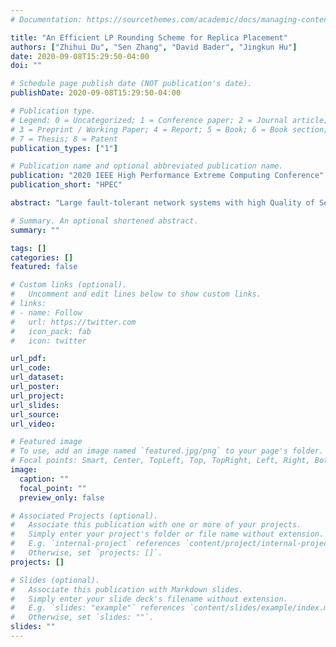 ```yaml
---
# Documentation: https://sourcethemes.com/academic/docs/managing-content/

title: "An Efficient LP Rounding Scheme for Replica Placement"
authors: ["Zhihui Du", "Sen Zhang", "David Bader", "Jingkun Hu"]
date: 2020-09-08T15:29:50-04:00
doi: ""

# Schedule page publish date (NOT publication's date).
publishDate: 2020-09-08T15:29:50-04:00

# Publication type.
# Legend: 0 = Uncategorized; 1 = Conference paper; 2 = Journal article;
# 3 = Preprint / Working Paper; 4 = Report; 5 = Book; 6 = Book section;
# 7 = Thesis; 8 = Patent
publication_types: ["1"]

# Publication name and optional abbreviated publication name.
publication: "2020 IEEE High Performance Extreme Computing Conference"
publication_short: "HPEC"

abstract: "Large fault-tolerant network systems with high Quality of Service (QoS) guarantee are critical in many real world applications and entail diverse replica placement problems. In this paper, the replica placement problem in terms of minimizing the replica placement cost subject to both QoS and fault-tolerant constraints is formulated as a binary integer linear programming problem first and then relaxed as a linear programming problem. Given the optimal fractional linear programming solution, we propose a two-step rounding algorithm to obtain its integer solution. In the first step, a half rounding algorithm is used to simplify the problem. In the second step, a cheapest amortized cost rounding algorithm uses a novel metric, named amortized cost, to make locally optimal rounding decision for the remaining vertices independently. Furthermore, a conflict resolution algorithm is presented to tackle the situations when different vertices make conflicting rounding decisions. Finally, we prove that the proposed two-step rounding algorithm has a 2-approximation ratio when the additional conflict cost meets a given constraint."

# Summary. An optional shortened abstract.
summary: ""

tags: []
categories: []
featured: false

# Custom links (optional).
#   Uncomment and edit lines below to show custom links.
# links:
# - name: Follow
#   url: https://twitter.com
#   icon_pack: fab
#   icon: twitter

url_pdf:
url_code:
url_dataset:
url_poster:
url_project:
url_slides:
url_source:
url_video:

# Featured image
# To use, add an image named `featured.jpg/png` to your page's folder. 
# Focal points: Smart, Center, TopLeft, Top, TopRight, Left, Right, BottomLeft, Bottom, BottomRight.
image:
  caption: ""
  focal_point: ""
  preview_only: false

# Associated Projects (optional).
#   Associate this publication with one or more of your projects.
#   Simply enter your project's folder or file name without extension.
#   E.g. `internal-project` references `content/project/internal-project/index.md`.
#   Otherwise, set `projects: []`.
projects: []

# Slides (optional).
#   Associate this publication with Markdown slides.
#   Simply enter your slide deck's filename without extension.
#   E.g. `slides: "example"` references `content/slides/example/index.md`.
#   Otherwise, set `slides: ""`.
slides: ""
---
```

